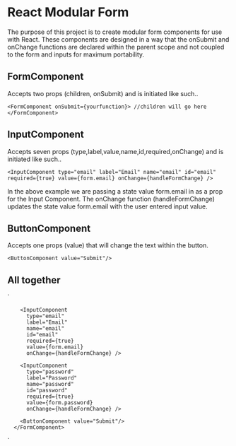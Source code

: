 # React Modular Form
The purpose of this project is to create modular form components for use with React. These components are designed in a way that the onSubmit and onChange functions are declared within the parent scope and not coupled to the form and inputs for maximum portability.

## FormComponent
Accepts two props (children, onSubmit) and is initiated like such..

`
<FormComponent onSubmit={yourfunction}>
//children will go here
</FormComponent>
`

## InputComponent
Accepts seven props (type,label,value,name,id,required,onChange) and is initiated like such..

`
<InputComponent
          type="email"
          label="Email"
          name="email"
          id="email"
          required={true}
          value={form.email}
          onChange={handleFormChange} />
`

In the above example we are passing a state value form.email in as a prop for the Input Component. The onChange function (handleFormChange) updates the state value form.email with the user entered input value.

## ButtonComponent
Accepts one props (value) that will change the text within the button.

`
<ButtonComponent value="Submit"/>
`

## All together
`
<FormComponent onSubmit={formSubmit}>

        <InputComponent
          type="email"
          label="Email"
          name="email"
          id="email"
          required={true}
          value={form.email}
          onChange={handleFormChange} />

        <InputComponent
          type="password"
          label="Password"
          name="password"
          id="password"
          required={true}
          value={form.password}
          onChange={handleFormChange} />

        <ButtonComponent value="Submit"/>
      </FormComponent>

`